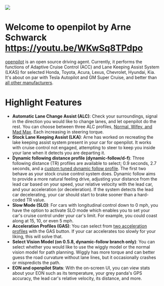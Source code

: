[![](https://i.imgur.com/UetIFyH.jpg)](#)

Welcome to openpilot by Arne Schwarck
https://youtu.be/WKwSq8TPdpo
======

[openpilot](http://github.com/commaai/openpilot) is an open source driving agent. Currently, it performs the functions of Adaptive Cruise Control (ACC) and Lane Keeping Assist System (LKAS) for selected Honda, Toyota, Acura, Lexus, Chevrolet, Hyundai, Kia. It's about on par with Tesla Autopilot and GM Super Cruise, and better than [all other manufacturers](http://www.thedrive.com/tech/5707/the-war-for-autonomous-driving-part-iii-us-vs-germany-vs-japan).

Highlight Features
=======================

* **Automatic Lane Change Assist (ALC)**: Check your surroundings, signal in the direction you would like to change lanes, and let openpilot do the rest. You can choose between three ALC profiles, [Normal, Wifey, and Mad Max](https://github.com/ShaneSmiskol/openpilot/blob/release2/selfdrive/car/toyota/carstate.py#L145). Each increasing in steering torque.
* **Stock Lane Keeping Assist (LKA)**: Arne has worked on recreating the lake keeping assist system present in your car for openpilot. It works with cruise control not engaged, attempting to steer to keep you inside your lane when it detects you are departing it.
* **Dynamic following distance profile (dynamic-follow/d-f)**: Three following distance (TR) profiles are available to select; 0.9 seconds, 2.7 seconds, and a [custom tuned dynamic follow profile](https://github.com/ShaneSmiskol/openpilot/blob/7252ab74458328028b3296d17fde3c9a39db8d7b/selfdrive/controls/lib/planner.py#L207). The first two behave as your stock cruise control system does. Dynamic follow aims to provide a more natural feeling drive, adjusting your distance from the lead car based on your speed, your relative velocity with the lead car, and your acceleration (or deceleration). If the system detects the lead car decelerating, your car should start to brake sooner than a hard-coded TR value.
* **Slow Mode (SLO)**: For cars with longitudinal control down to 0 mph, you have the option to activate SLO mode which enables you to set your car's cruise control under your car's limit. For example, you could coast along at 15, 10, or even 5 mph.
* **Acceleration Profiles (GAS)**: You can select from [two acceleration profiles](https://github.com/ShaneSmiskol/openpilot/blob/dynamic-follow/selfdrive/controls/controlsd.py#L271) with the GAS button. If your car accelerates too slowly for your liking, this will solve that.
* **Select Vision Model (on 0.5.8, dynamic-follow branch only)**: You can select whether you would like to use the wiggly model or the normal vision model for path planning. Wiggly has more torque and can better guess the road curvature without lane lines, but it occasionally crashes or mispredicts the path.
* **EON and openpilot Stats**: With the on-screen UI, you can view stats about your EON such as its temperature, your grey panda's GPS accuracy, the lead car's relative velocity, its distance, and more.
